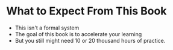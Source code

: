 # What to Expect From This Book

- This isn't a formal system
- The goal of this book is to accelerate your learning
- But you still might need 10 or 20 thousand hours of practice.
